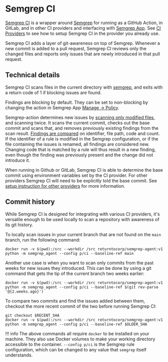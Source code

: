 # Semgrep CI

[Semgrep CI](https://github.com/returntocorp/semgrep-action) is a wrapper around [Semgrep](https://github.com/returntocorp/semgrep) for running as a GitHub Action, in GitLab, and in other CI providers and interfacing with [Semgrep App](https://semgrep.dev). See [CI Providers](providers.md) to see how to setup Semgrep CI in the provider you already use.

Semgrep CI adds a layer of git-awareness on top of Semgrep. Whenever a new commit is added to a pull request, Semgrep CI reviews only the changed files and reports only issues that are newly introduced in that pull request.

## Technical details

Semgrep CI scans files in the current directory with [semgrep](https://github.com/returntocorp/semgrep), and exits with a return code of 1 if blocking issues are found.

Findings are blocking by default. They can be set to non-blocking by changing the action in Semgrep App [Manage → Policy](https://semgrep.dev/manage/policy).

Semgrep-action determines new issues by [scanning only modified files](https://github.com/returntocorp/semgrep-action/blob/develop/src/semgrep_agent/targets.py), and scanning twice. It scans the current commit, checks out the base commit and scans that, and removes previously existing findings from the scan result. [Findings are compared](https://github.com/returntocorp/semgrep-action/blob/develop/src/semgrep_agent/findings.py) on identifier, file path, code and count. If the identifier of a rule is modified in the Semgrep configuration, or if the file containing the issues is renamed, all findings are considered new. Changing code that is matched by a rule will thus result in a new finding, even though the finding was previously present and the change did not introduce it.

When running in Github or GitLab, Semgrep CI is able to determine the base commit using environment variables set by the CI provider. For other providers Semgrep CI will need to be explicitly told the base commit. See [setup instruction for other providers](providers.md#standalone-providers) for more information.


## Commit history

While Semgrep CI is designed
for integrating with various CI providers,
it's versatile enough to be used locally
to scan a repository with awareness of its git history.

To locally scan issues in your current branch
that are not found on the `main` branch,
run the following command:

```
docker run -v $(pwd):/src --workdir /src returntocorp/semgrep-agent:v1 python -m semgrep_agent --config p/ci --baseline-ref main
```

Another use case is when you want to scan only commits
from the past weeks for new issues they introduced.
This can be done by using a git command
that gets the tip of the current branch two weeks earlier:

```
docker run -v $(pwd):/src --workdir /src returntocorp/semgrep-agent:v1 python -m semgrep_agent --config p/ci --baseline-ref $(git rev-parse '@{2.weeks.ago}')
```

To compare two commits
and find the issues added between them,
checkout the more recent commit of the two
before running Semgrep CI:

```
git checkout $RECENT_SHA
docker run -v $(pwd):/src --workdir /src returntocorp/semgrep-agent:v1 python -m semgrep_agent --config p/ci --baseline-ref $OLDER_SHA
```

!!! info
    The above commands all require `docker`
    to be installed on your machine.
    They also use Docker volumes
    to make your working directory accessible to the container.
    `--config p/ci` is the Semgrep rule configuration,
    which can be changed to any value
    that `semgrep` itself understands.
